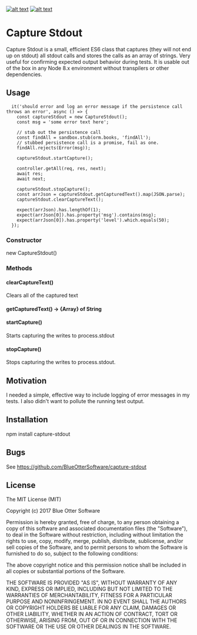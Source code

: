 <!-- Please don't remove this: Grab your social icons from https://github.com/carlsednaoui/gitsocial -->

<!-- display the social media buttons in your README -->

[![alt text][1.1]][1]
[![alt text][2.1]][2]

<!-- links to social media icons -->
<!-- no need to change these -->
<!-- icons with padding -->

[1.1]: http://i.imgur.com/tXSoThF.png (twitter icon with padding)
[2.1]: http://i.imgur.com/P3YfQoD.png (facebook icon with padding)

<!-- icons without padding -->
<!-- links to your social media accounts -->
<!-- update these accordingly -->

[1]: http://twitter.com/BlueOtterSoftwr
[2]: http://www.facebook.com/BlueOtterSoftware

<!-- Please don't remove this: Grab your social icons from https://github.com/carlsednaoui/gitsocial -->
# Capture Stdout

Capture Stdout is a small, efficient ES6 class that captures (they will not end up on stdout) all stdout calls and stores the calls as an array of strings.   Very useful for confirming expected output behavior during tests.  It is usable out of the box in any Node 8.x environment without transpilers or other dependencies.

## Usage

```
  it('should error and log an error message if the persistence call throws an error', async () => {
    const captureStdout = new CaptureStdout();
    const msg = 'some error text here';

    // stub out the persistence call
    const findAll = sandbox.stub(orm.books, 'findAll');
    // stubbed persistence call is a promise, fail as one.
    findAll.rejects(Error(msg));

    captureStdout.startCapture();

    controller.getAll(req, res, next);
    await res;
    await next;

    captureStdout.stopCapture();
    const arrJson = captureStdout.getCapturedText().map(JSON.parse);
    captureStdout.clearCaptureText();

    expect(arrJson).has.lengthOf(1);
    expect(arrJson[0]).has.property('msg').contains(msg);
    expect(arrJson[0]).has.property('level').which.equals(50);
  });
```

### Constructor
new CaptureStdout()
### Methods
#### clearCaptureText()
Clears all of the captured text
#### getCapturedText() → {Array} of String
#### startCapture()
Starts capturing the writes to process.stdout
#### stopCapture()
Stops capturing the writes to process.stdout.

## Motivation

I needed a simple, effective way to include logging of error messages in my tests.   I also didn't want to pollute the running test output.

## Installation

npm install capture-stdout

## Bugs

See https://github.com/BlueOtterSoftware/capture-stdout

## License

The MIT License (MIT)

Copyright (c) 2017 Blue Otter Software

Permission is hereby granted, free of charge, to any person obtaining a copy of this software and associated documentation files (the "Software"), to deal in the Software without restriction, including without limitation the rights to use, copy, modify, merge, publish, distribute, sublicense, and/or sell copies of the Software, and to permit persons to whom the Software is furnished to do so, subject to the following conditions:

The above copyright notice and this permission notice shall be included in all copies or substantial portions of the Software.

THE SOFTWARE IS PROVIDED "AS IS", WITHOUT WARRANTY OF ANY KIND, EXPRESS OR IMPLIED, INCLUDING BUT NOT LIMITED TO THE WARRANTIES OF MERCHANTABILITY, FITNESS FOR A PARTICULAR PURPOSE AND NONINFRINGEMENT. IN NO EVENT SHALL THE AUTHORS OR COPYRIGHT HOLDERS BE LIABLE FOR ANY CLAIM, DAMAGES OR OTHER LIABILITY, WHETHER IN AN ACTION OF CONTRACT, TORT OR OTHERWISE, ARISING FROM, OUT OF OR IN CONNECTION WITH THE SOFTWARE OR THE USE OR OTHER DEALINGS IN THE SOFTWARE.
